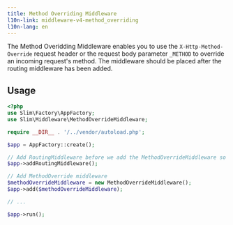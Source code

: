 ```yaml
---
title: Method Overriding Middleware
l10n-link: middleware-v4-method_overriding
l10n-lang: en
---
```


The Method Overidding Middleware enables you to use the `X-Http-Method-Override` request header or the request body parameter `_METHOD` to override an incoming request's method. The middleware should be placed after the routing middleware has been added.

## Usage
```php
<?php
use Slim\Factory\AppFactory;
use Slim\Middleware\MethodOverrideMiddleware;

require __DIR__ . '/../vendor/autoload.php';

$app = AppFactory::create();

// Add RoutingMiddleware before we add the MethodOverrideMiddleware so the method is overrode before routing is done
$app->addRoutingMiddleware();

// Add MethodOverride middleware
$methodOverrideMiddleware = new MethodOverrideMiddleware();
$app->add($methodOverrideMiddleware);

// ...

$app->run();
```
